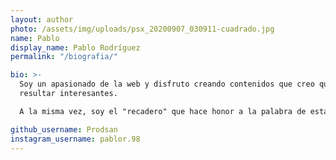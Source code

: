 ```yaml
---
layout: author
photo: /assets/img/uploads/psx_20200907_030911-cuadrado.jpg
name: Pablo
display_name: Pablo Rodríguez
permalink: "/biografia/"

bio: >-
  Soy un apasionado de la web y disfruto creando contenidos que creo que pueden
  resultar interesantes.

  A la misma vez, soy el "recadero" que hace honor a la palabra de esta web. 💙

github_username: Prodsan
instagram_username: pablor.98
---
```

